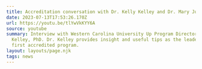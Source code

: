 ```yaml
---
title: Accreditation conversation with Dr. Kelly Kelley and Dr. Mary Judge Diegert
date: 2023-07-13T17:53:26.170Z
url: https://youtu.be/tlYwVkKYY6A
source: youtube
summary: Interview with Western Carolina University Up Program Director Kelly
  Kelley, PhD. Dr. Kelley provides insight and useful tips as the leader of the
  first accredited program.
layout: layouts/page.njk
tags: news
---
```

